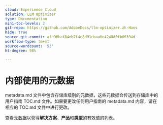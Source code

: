```yaml
---
cloud: Experience Cloud
solution: LLM Optimizer
type: Documentation
mini-toc-levels: 2
git-repo: https://github.com/AdobeDocs/llm-optimizer.zh-Hans
hide: true
source-git-commit: afe96baf84eb7f4e8d91cbaa0c424880fb06394d
workflow-type: tm+mt
source-wordcount: '53'
ht-degree: 98%

---
```



# 内部使用的元数据

metadata.md 文件中包含存储库级别的元数据，这些元数据会传送到存储库中的用户指南 TOC.md 文件。如果要更改任何用户指南的 metadata.md 内容，请在相应的 TOC.md 文件中进行更改。

查看[元数据](https://experienceleague.adobe.com/docs/authoring-guide-exl/using/editing/user-guide-setup/metadata.html)以获得&#x200B;**解决方案**、**产品**&#x200B;和&#x200B;**类型**&#x200B;的有效值的列表。
